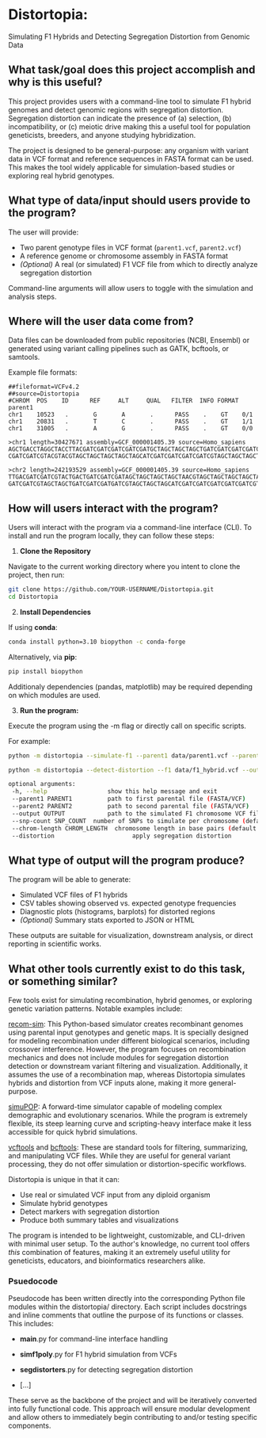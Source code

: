 
# Distortopia: 
Simulating F1 Hybrids and Detecting Segregation Distortion from Genomic Data

## What task/goal does this project accomplish and why is this useful?

This project provides users with a command-line tool to simulate F1 hybrid genomes and detect genomic regions with segregation distortion. Segregation distortion can indicate the presence of (a) selection, (b) incompatibility, or (c) meiotic drive making this a useful tool for population geneticists, breeders, and anyone studying hybridization.

The project is designed to be general-purpose: any organism with variant data in VCF format and reference sequences in FASTA format can be used. This makes the tool widely applicable for simulation-based studies or exploring real hybrid genotypes.

## What type of data/input should users provide to the program?

The user will provide:
- Two parent genotype files in VCF format (`parent1.vcf`, `parent2.vcf`)
- A reference genome or chromosome assembly in FASTA format
- *(Optional)* A real (or simulated) F1 VCF file from which to directly analyze segregation distortion

Command-line arguments will allow users to toggle with the simulation and analysis steps.

## Where will the user data come from?

Data files can be downloaded from public repositories (NCBI, Ensembl) or generated using variant calling pipelines such as GATK, bcftools, or samtools.  

Example file formats:

```**VCF**:
##fileformat=VCFv4.2
##source=Distortopia
#CHROM  POS    ID      REF     ALT     QUAL   FILTER  INFO FORMAT parent1
chr1    10523   .       G       A       .      PASS    .    GT    0/1
chr1    20831   .       T       C       .      PASS    .    GT    1/1
chr1    31005   .       A       G       .      PASS    .    GT    0/0
```
```**FASTA**:
>chr1 length=30427671 assembly=GCF_000001405.39 source=Homo_sapiens
AGCTGACCTAGGCTACCTTACGATCGATCGATCGATCGATGCTAGCTAGCTAGCTGATCGATCGATCGATCGA
CGATCGATCGTACGTACGTAGCTAGCTAGCTAGCTAGCATCGATCGATCGATCGATCGTAGCTAGCTAGCTAG

>chr2 length=242193529 assembly=GCF_000001405.39 source=Homo_sapiens
TTGACGATCGATCGTACTGACTGATCGATCGATAGCTAGCTAGCTAGCTAACGTAGCTAGCTAGCTAGCTAGC
GATCGATCGTAGCTAGCTGATCGATCGATGATCGTAGCTAGCTAGCATCGATCGATCGATCGATCGATCGTAG
```

## How will users interact with the program?

Users will interact with the program via a command-line interface (CLI). To install and run the program locally, they can follow these steps:

1. **Clone the Repository**

Navigate to the current working directory where you intent to clone the project, then run:
```bash
git clone https://github.com/YOUR-USERNAME/Distortopia.git
cd Distortopia
```

2. **Install Dependencies**

If using **conda**:
```bash
conda install python=3.10 biopython -c conda-forge
```
Alternatively, via **pip**:
```bash
pip install biopython
```
Additionaly dependencies (pandas, matplotlib) may be required depending on which modules are used.

3. **Run the program:**

 Execute the program using the -m flag or directly call on specific scripts. 

 For example:
```bash
python -m distortopia --simulate-f1 --parent1 data/parent1.vcf --parent2 data/parent2.vcf --output data/f1_hybrid.vcf

python -m distortopia --detect-distortion --f1 data/f1_hybrid.vcf --output results/segdist_table.csv
```
```bash
optional arguments:
 -h, --help                 show this help message and exit
 --parent1 PARENT1          path to first parental file (FASTA/VCF)
 --parent2 PARENT2          path to second parental file (FASTA/VCF)
 --output OUTPUT            path to the simulated F1 chromosome VCF file
 --snp-count SNP_COUNT  number of SNPs to simulate per chromosome (default: 1000)
 --chrom-length CHROM_LENGTH  chromosome length in base pairs (default: 1Mb)
 --distortion                      apply segregation distortion 
```

## What type of output will the program produce? 

The program will be able to generate:

- Simulated VCF files of F1 hybrids
- CSV tables showing observed vs. expected genotype frequencies
- Diagnostic plots (histograms, barplots) for distorted regions
- *(Optional)* Summary stats exported to JSON or HTML

These outputs are suitable for visualization, downstream analysis, or direct reporting in scientific works.

## What other tools currently exist to do this task, or something similar?

Few tools exist for simulating recombination, hybrid genomes, or exploring genetic variation patterns. Notable examples include:

[recom-sim](https://github.com/salanova-elliott/recom-sim):
This Python-based simulator creates recombinant genomes using parental input genotypes and genetic maps. It is specially designed for modeling recombination under different biological scenarios, including crossover interference. However, the program focuses on recombination mechanics and does not include modules for segregation distortion detection or downstream variant filtering and visualization. Additionally, it assumes the use of a recombination map, whereas Distortopia simulates hybrids and distortion from VCF inputs alone, making it more general-purpose.

[simuPOP](https://github.com/BoPeng/simuPOP):
A forward-time simulator capable of modeling complex demographic and evolutionary scenarios. While the program is extremely flexible, its steep learning curve and scripting-heavy interface make it less accessible for quick hybrid simulations.

[vcftools](https://github.com/vcftools/vcftools) and [bcftools](https://github.com/samtools/bcftools):
These are standard tools for filtering, summarizing, and manipulating VCF files. While they are useful for general variant processing, they do not offer simulation or distortion-specific workflows.

Distortopia is unique in that it can:

- Use real or simulated VCF input from any diploid organism
- Simulate hybrid genotypes
- Detect markers with segregation distortion
- Produce both summary tables and visualizations

The program is intended to be lightweight, customizable, and CLI-driven with minimal user setup. To the author's knowledge, no current tool offers *this* combination of features, making it an extremely useful utility for geneticists, educators, and bioinformatics researchers alike.

### Psuedocode 

Pseudocode has been written directly into the corresponding Python file modules within the distortopia/ directory. Each script includes docstrings and inline comments that outline the purpose of its functions or classes. This includes:

- __main__.py for command-line interface handling

- __simf1poly__.py for F1 hybrid simulation from VCFs

- __segdistorters__.py for detecting segregation distortion

- [...]

These serve as the backbone of the project and will be iteratively converted into fully functional code. This approach will ensure modular development and allow others to immediately begin contributing to and/or testing specific components.

